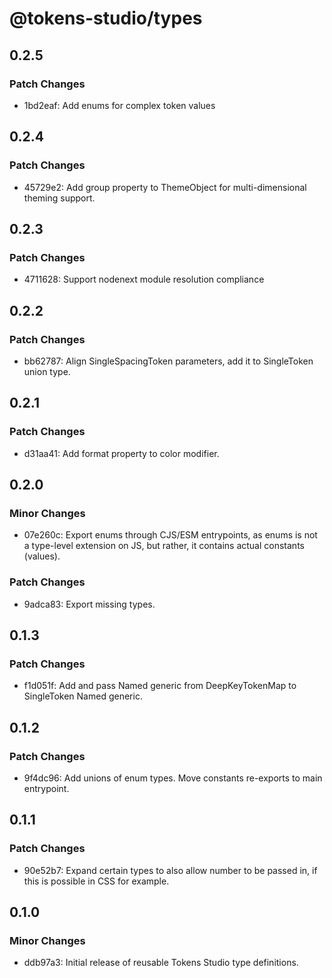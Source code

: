 # @tokens-studio/types

## 0.2.5

### Patch Changes

- 1bd2eaf: Add enums for complex token values

## 0.2.4

### Patch Changes

- 45729e2: Add group property to ThemeObject for multi-dimensional theming support.

## 0.2.3

### Patch Changes

- 4711628: Support nodenext module resolution compliance

## 0.2.2

### Patch Changes

- bb62787: Align SingleSpacingToken parameters, add it to SingleToken union type.

## 0.2.1

### Patch Changes

- d31aa41: Add format property to color modifier.

## 0.2.0

### Minor Changes

- 07e260c: Export enums through CJS/ESM entrypoints, as enums is not a type-level extension on JS, but rather, it contains actual constants (values).

### Patch Changes

- 9adca83: Export missing types.

## 0.1.3

### Patch Changes

- f1d051f: Add and pass Named generic from DeepKeyTokenMap to SingleToken Named generic.

## 0.1.2

### Patch Changes

- 9f4dc96: Add unions of enum types. Move constants re-exports to main entrypoint.

## 0.1.1

### Patch Changes

- 90e52b7: Expand certain types to also allow number to be passed in, if this is possible in CSS for example.

## 0.1.0

### Minor Changes

- ddb97a3: Initial release of reusable Tokens Studio type definitions.
